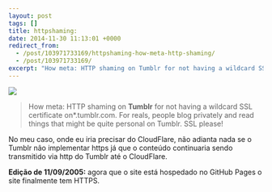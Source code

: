 ```yaml
---
layout: post
tags: []
title: httpshaming:
date: 2014-11-30 11:13:01 +0000
redirect_from:
  - /post/103971733169/httpshaming-how-meta-http-shaming/
  - /post/103971733169/
excerpt: "How meta: HTTP shaming on Tumblr for not having a wildcard SSL certificate on*.tumblr.com. For reals, people blog privately and read things that might be quite personal on Tumblr. SSL please!"
---
```


![](https://41.media.tumblr.com/975807338c327b30ab35e7bb221a0d95/tumblr_naf52uQHne1tjflgfo1_1280.jpg)

> How meta: HTTP shaming on **Tumblr** for not having a wildcard SSL
> certificate on\*.tumblr.com. For reals, people blog privately and read
> things that might be quite personal on Tumblr. SSL please!

No meu caso, onde eu iria precisar do CloudFlare, não adianta nada se o
Tumblr não implementar https já que o conteúdo continuaria sendo
transmitido via http do Tumblr até o CloudFlare.

**Edição de 11/09/2005:** agora que o site está hospedado no GitHub Pages o site finalmente tem HTTPS.

